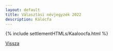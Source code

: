 ```yaml
---
layout: default
title: Választási névjegyzék 2022
description: Kálócfa
---
```


{% include settlementHTMLs/Kaaloocfa.html %}

[Vissza](./)